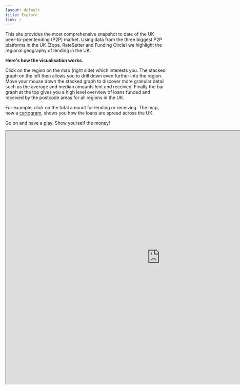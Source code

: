 ```yaml
---
layout: default
title: Explore
link: /
---
```


This site provides the most comprehensive snapshot to date of the UK peer-to-peer lending (P2P) market. Using data from the three biggest P2P platforms in the UK (Zopa, RateSetter and Funding Circle) we highlight the regional geography of lending in the UK.
 
**Here's how the visualisation works.**
 
Click on the region on the map (right side) which interests you. The stacked graph on the left then allows you to drill down even further into the region. Move your mouse down the stacked graph to discover more granular detail such as the average and median amounts lent and received. Finally the bar graph at the top gives you a high level overview of loans funded and received by the postcode areas for all regions in the UK.

For example, click on the total amount for lending or receiving. The map, now a [cartogram](http://en.wikipedia.org/wiki/Cartogram), shows you how the loans are spread across the UK.
 
Go on and have a play. Show yourself the money!

<div id="visualisation">
	<iframe src="http://www.iconomical.com/customers/ODI/P2P/" width="960" height="790"> </iframe>
</div>
